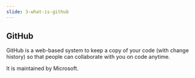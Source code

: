 ```yaml
---
slide: 3-what-is-github
---
```

## GitHub

GitHub is a web-based system to keep a copy of your code (with change history) so that people can collaborate with you on code anytime.

It is maintained by Microsoft.